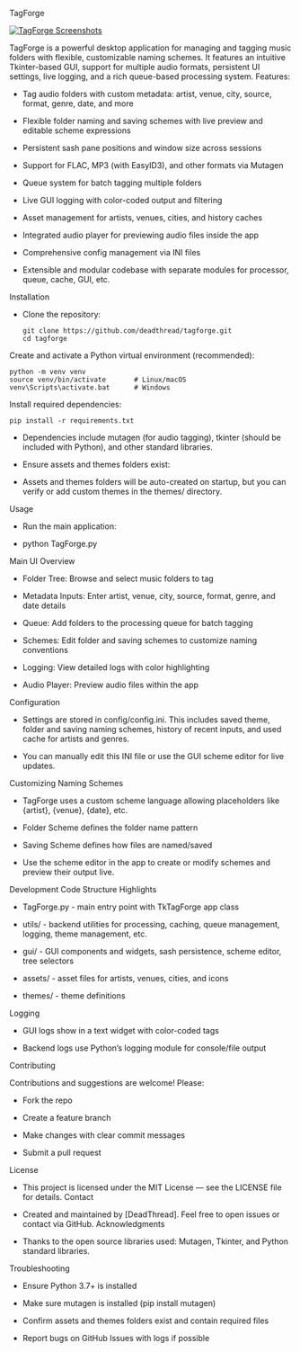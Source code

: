 TagForge

[![TagForge Screenshots](https://i.imgur.com/O9rW0nG.jpg)](https://imgur.com/a/XOPU0n3)

TagForge is a powerful desktop application for managing and tagging music folders with flexible, customizable naming schemes. It features an intuitive Tkinter-based GUI, support for multiple audio formats, persistent UI settings, live logging, and a rich queue-based processing system.
Features:

- Tag audio folders with custom metadata: artist, venue, city, source, format, genre, date, and more

- Flexible folder naming and saving schemes with live preview and editable scheme expressions

- Persistent sash pane positions and window size across sessions

- Support for FLAC, MP3 (with EasyID3), and other formats via Mutagen
  
- Queue system for batch tagging multiple folders

- Live GUI logging with color-coded output and filtering

- Asset management for artists, venues, cities, and history caches

- Integrated audio player for previewing audio files inside the app

- Comprehensive config management via INI files

- Extensible and modular codebase with separate modules for processor, queue, cache, GUI, etc.

Installation

- Clone the repository:

  ```
  git clone https://github.com/deadthread/tagforge.git
  cd tagforge
  ```

Create and activate a Python virtual environment (recommended):
```
python -m venv venv
source venv/bin/activate       # Linux/macOS
venv\Scripts\activate.bat      # Windows
```
Install required dependencies:

    pip install -r requirements.txt

- Dependencies include mutagen (for audio tagging), tkinter (should be included with Python), and other standard libraries.

- Ensure assets and themes folders exist:

- Assets and themes folders will be auto-created on startup, but you can verify or add custom themes in the themes/ directory.

Usage

- Run the main application:

- python TagForge.py

Main UI Overview

- Folder Tree: Browse and select music folders to tag
  
- Metadata Inputs: Enter artist, venue, city, source, format, genre, and date details

- Queue: Add folders to the processing queue for batch tagging

- Schemes: Edit folder and saving schemes to customize naming conventions

- Logging: View detailed logs with color highlighting

- Audio Player: Preview audio files within the app

Configuration

- Settings are stored in config/config.ini. This includes saved theme, folder and saving naming schemes, history of recent inputs, and used cache for artists and genres.

- You can manually edit this INI file or use the GUI scheme editor for live updates.

Customizing Naming Schemes

- TagForge uses a custom scheme language allowing placeholders like {artist}, {venue}, {date}, etc.

- Folder Scheme defines the folder name pattern

- Saving Scheme defines how files are named/saved

- Use the scheme editor in the app to create or modify schemes and preview their output live.

Development
Code Structure Highlights

- TagForge.py - main entry point with TkTagForge app class

- utils/ - backend utilities for processing, caching, queue management, logging, theme management, etc.

- gui/ - GUI components and widgets, sash persistence, scheme editor, tree selectors

- assets/ - asset files for artists, venues, cities, and icons

- themes/ - theme definitions

Logging

- GUI logs show in a text widget with color-coded tags

- Backend logs use Python’s logging module for console/file output

Contributing

Contributions and suggestions are welcome! Please:

- Fork the repo

- Create a feature branch

- Make changes with clear commit messages

- Submit a pull request

License

- This project is licensed under the MIT License — see the LICENSE file for details.
Contact

- Created and maintained by [DeadThread]. Feel free to open issues or contact via GitHub.
Acknowledgments

- Thanks to the open source libraries used: Mutagen, Tkinter, and Python standard libraries.

Troubleshooting

- Ensure Python 3.7+ is installed

- Make sure mutagen is installed (pip install mutagen)

- Confirm assets and themes folders exist and contain required files

- Report bugs on GitHub Issues with logs if possible
